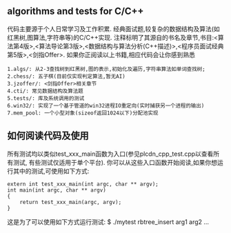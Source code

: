 ## algorithms and tests for C/C++

代码主要源于个人日常学习及工作积累. 经典面试题,较复杂的数据结构及算法(如红黑树,图算法,字符串等)的C/C++实现.
注释标明了其源自的书名及章节,书目:<算法第4版>,<算法导论第3版>,<数据结构与算法分析(C++描述)>,<程序员面试经典第5版>,<剑指Offer>.
如果你正阅读以上书籍,相应代码会让你感到熟悉

	1.algs/: 从2-3查找树到红黑树,图的表示,初始化及遍历,字符串算法如单词查找树;
	2.chess/: 五子棋(目前仅实现判定算法,暂无AI)
	3.jzoffer/: <剑指Offer>相关章节
	4.cti/: 常见数据结构及算法题
	5.tests/: 库及系统调用的测试  
	6.win32/: 实现了一个基于管道的win32进程IO重定向(实时捕获另一个进程的输出) 
	7.mem_pool: 一个小型对象(sizeof返回1024以下)分配池实现
	
## 如何阅读代码及使用

所有测试均以类似test_xxx_main函数为入口(参见plcdn_cpp_test.cpp以查看所有测试, 有些测试仅适用于单个平台). 
你可以从这些入口函数开始阅读,如果你想运行其中的测试,可使用如下方式:

	extern int test_xxx_main(int argc, char ** argv);
	int main(int argc, char ** argv)
	{
    	return test_xxx_main(argc, argv);
	}

这是为了可以使用如下方式运行测试:
$ ./mytest rbtree_insert arg1 arg2 ...

